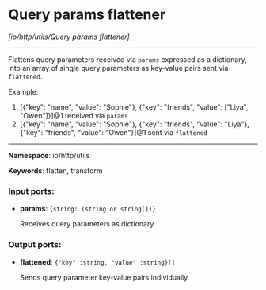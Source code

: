 # Query params flattener

_[io/http/utils/Query params flattener]_

---

Flattens query parameters received via `params` expressed as a dictionary, into an array of single query parameters as key-value pairs sent via `flattened`.

Example:
1. [{"key": "name", "value": "Sophie"}, {"key": "friends", "value": ["Liya", "Owen"]}]@1 received via `params`
2. [{"key": "name", "value": "Sophie"}, {"key": "friends", "value": "Liya"}, {"key": "friends", "value": "Owen"}]@1 sent via `flattened`


---

__Namespace__: io/http/utils

__Keywords__: flatten, transform

### Input ports:

* __params__: ` {string: (string or string[])} `

    Receives query parameters as dictionary.

### Output ports:

* __flattened__: ` {"key" :string, "value" :string}[] `

    Sends query parameter key-value pairs individually.

